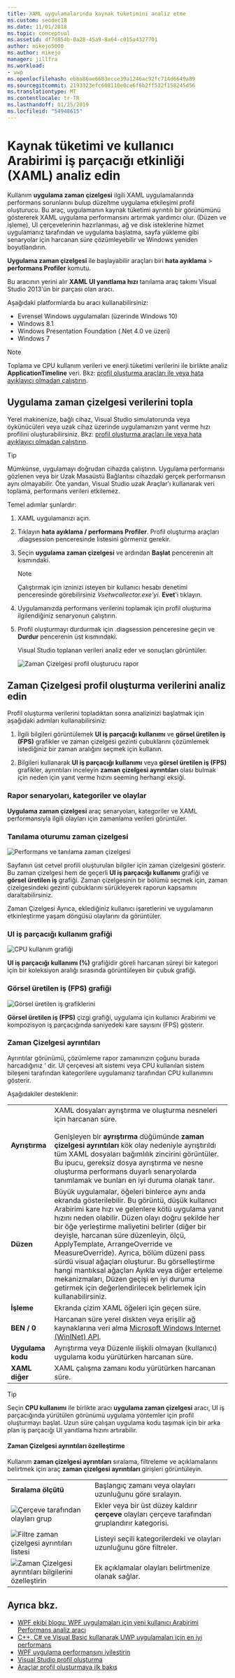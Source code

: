 ```yaml
---
title: XAML uygulamalarında kaynak tüketimini analiz etme
ms.custom: seodec18
ms.date: 11/01/2018
ms.topic: conceptual
ms.assetid: df7d854b-0a28-45a9-8a64-c015a4327701
author: mikejo5000
ms.author: mikejo
manager: jillfra
ms.workload:
- uwp
ms.openlocfilehash: ebba86ae6683ecce39a1246ac92fc714d6649a89
ms.sourcegitcommit: 2193323efc608118e0ce6f6b2ff532f158245d56
ms.translationtype: MT
ms.contentlocale: tr-TR
ms.lasthandoff: 01/25/2019
ms.locfileid: "54948615"
---
```

# <a name="analyze-resource-consumption-and-ui-thread-activity-xaml"></a>Kaynak tüketimi ve kullanıcı Arabirimi iş parçacığı etkinliği (XAML) analiz edin

Kullanım **uygulama zaman çizelgesi** ilgili XAML uygulamalarında performans sorunlarını bulup düzeltme uygulama etkileşimi profil oluşturucu. Bu araç, uygulamanın kaynak tüketimi ayrıntılı bir görünümünü göstererek XAML uygulama performansını artırmak yardımcı olur. (Düzen ve işleme), UI çerçevelerinin hazırlanması, ağ ve disk isteklerine hizmet uygulamanız tarafından ve uygulama başlatma, sayfa yükleme gibi senaryolar için harcanan süre çözümleyebilir ve Windows yeniden boyutlandırın.

**Uygulama zaman çizelgesi** ile başlayabilir araçları biri **hata ayıklama** > **performans Profiler** komutu.

Bu aracının yerini alır **XAML UI yanıtlama hızı** tanılama araç takımı Visual Studio 2013'ün bir parçası olan aracı.

Aşağıdaki platformlarda bu aracı kullanabilirsiniz:

- Evrensel Windows uygulamaları (üzerinde Windows 10)
- Windows 8.1
- Windows Presentation Foundation (.Net 4.0 ve üzeri)
- Windows 7

> [!NOTE]
> Toplama ve CPU kullanım verileri ve enerji tüketimi verilerini ile birlikte analiz **ApplicationTimeline** veri. Bkz: [profil oluşturma araçları ile veya hata ayıklayıcı olmadan çalıştırın](../profiling/running-profiling-tools-with-or-without-the-debugger.md).
  
## <a name="collect-application-timeline-data"></a>Uygulama zaman çizelgesi verilerini topla

Yerel makinenize, bağlı cihaz, Visual Studio simulatorunda veya öykünücüleri veya uzak cihaz üzerinde uygulamanızın yanıt verme hızı profilini oluşturabilirsiniz. Bkz: [profil oluşturma araçları ile veya hata ayıklayıcı olmadan çalıştırın](../profiling/running-profiling-tools-with-or-without-the-debugger.md).

> [!TIP]
> Mümkünse, uygulamayı doğrudan cihazda çalıştırın. Uygulama performansı gözlenen veya bir Uzak Masaüstü Bağlantısı cihazdaki gerçek performansın aynı olmayabilir. Öte yandan, Visual Studio uzak Araçlar'ı kullanarak veri toplama, performans verileri etkilemez.  

Temel adımlar şunlardır:  

1. XAML uygulamanızı açın.

2. Tıklayın **hata ayıklama / performans Profiler**. Profil oluşturma araçları .diagsession penceresinde listesini görmeniz gerekir.

3. Seçin **uygulama zaman çizelgesi** ve ardından **Başlat** pencerenin alt kısmındaki.

   > [!NOTE]
   > Çalıştırmak için izninizi isteyen bir kullanıcı hesabı denetimi penceresinde görebilirsiniz *Vsetwcollector.exe'yi*. **Evet**'i tıklayın.

4. Uygulamanızda performans verilerini toplamak için profil oluşturma ilgilendiğiniz senaryonun çalıştırın.

5. Profil oluşturmayı durdurmak için .diagsession penceresine geçin ve **Durdur** pencerenin üst kısmındaki.

   Visual Studio toplanan verileri analiz eder ve sonuçları görüntüler.

   ![Zaman Çizelgesi profil oluşturucu rapor](../profiling/media/timeline_base.png "TIMELINE_Base")

## <a name="analyze-timeline-profiling-data"></a>Zaman Çizelgesi profil oluşturma verilerini analiz edin

Profil oluşturma verilerini topladıktan sonra analizinizi başlatmak için aşağıdaki adımları kullanabilirsiniz:  
  
1. İlgili bilgileri görüntülemek **UI iş parçacığı kullanımı** ve **görsel üretilen iş (FPS)** grafikler ve zaman çizelgesi gezinti çubuklarını çözümlemek istediğiniz bir zaman aralığını seçmek için kullanın.  
  
2. Bilgileri kullanarak **UI iş parçacığı kullanımı** veya **görsel üretilen iş (FPS)** grafikler, ayrıntıları inceleyin **zaman çizelgesi ayrıntıları** olası bulmak için neden için yanıt verme hızını seeming herhangi eksiği.
  
### <a name="BKMK_Report_scenarios_categories_and_events"></a> Rapor senaryoları, kategoriler ve olaylar  

**Uygulama zaman çizelgesi** araç senaryoları, kategoriler ve XAML performansıyla ilgili olayları için zamanlama verileri görüntüler.  

### <a name="BKMK_Diagnostic_session_timeline"></a> Tanılama oturumu zaman çizelgesi  

![Performans ve tanılama zaman çizelgesi](../profiling/media/diaghub_timelinewithusermarks.png "DIAGHUB_TimelineWithUserMarks")  

Sayfanın üst cetvel profili oluşturulan bilgiler için zaman çizelgesini gösterir. Bu zaman çizelgesi hem de geçerli **UI iş parçacığı kullanımı** grafiği ve **görsel üretilen iş** grafiği. Zaman çizelgesinin bir bölümü seçmek için, zaman çizelgesindeki gezinti çubuklarını sürükleyerek raporun kapsamını daraltabilirsiniz.  

Zaman Çizelgesi Ayrıca, eklediğiniz kullanıcı işaretlerini ve uygulamanın etkinleştirme yaşam döngüsü olaylarını da görüntüler.  

### <a name="BKMK_UI_thread_utilization_graph"></a> UI iş parçacığı kullanım grafiği

![CPU kullanım grafiği](../profiling/media/timeline_cpuutilization.png "TIMELINE_CpuUtilization")  

**UI iş parçacığı kullanımı (%)** grafiğidir göreli harcanan süreyi bir kategori için bir koleksiyon aralığı sırasında görüntüleyen bir çubuk grafiği.  

### <a name="BKMK_Visual_throughput_FPS_graph"></a> Görsel üretilen iş (FPS) grafiği  

![Görsel üretilen iş grafiklerini](../profiling/media/timeline_visualthroughput.png "TIMELINE_VisualThroughput")  

**Görsel üretilen iş (FPS)** çizgi grafiği, uygulama için kullanıcı Arabirimi ve kompozisyon iş parçacığında saniyedeki kare sayısını (FPS) gösterir.  

### <a name="BKMK_Timeline_details_"></a> Zaman Çizelgesi ayrıntıları  

Ayrıntılar görünümü, çözümleme rapor zamanınızın çoğunu burada harcadığınız ' dir. UI çerçevesi alt sistemi veya CPU kullanılan sistem bileşeni tarafından kategorilere uygulamanız tarafından CPU kullanımını gösterir.

Aşağıdakiler desteklenir:  

|||  
|-|-|  
|**Ayrıştırma**|XAML dosyaları ayrıştırma ve oluşturma nesneleri için harcanan süre.<br /><br /> Genişleyen bir **ayrıştırma** düğümünde **zaman çizelgesi ayrıntıları** kök olay nedeniyle ayrıştırıldı tüm XAML dosyaları bağımlılık zincirini görüntüler. Bu ipucu, gereksiz dosya ayrıştırma ve nesne oluşturma performans duyarlı senaryolarda tanımlamak ve bunları en iyi duruma olanak tanır.|  
|**Düzen**|Büyük uygulamalar, öğeleri binlerce aynı anda ekranda gösterilebilir. Bu görüntü, düşük kullanıcı Arabirimi kare hızı ve gelenlere kötü uygulama yanıt hızını neden olabilir. Düzen olayı doğru şekilde her bir öğe yerleştirme maliyetini belirler (diğer bir deyişle, harcanan süre düzenleyin, ölçü, ApplyTemplate, ArrangeOverride ve MeasureOverride). Ayrıca, bölüm düzeni pass sürdü visual ağaçları oluşturur. Bu görselleştirme hangi mantıksal ağaçları Ayıkla veya diğer erteleme mekanizmaları, Düzen geçişi en iyi duruma getirmek için değerlendirilecek belirlemek için kullanabilirsiniz.|  
|**İşleme**|Ekranda çizim XAML öğeleri için geçen süre.|  
|**BEN / 0**|Harcanan süre yerel diskten veya erişilir ağ kaynaklarına veri alma [Microsoft Windows Internet (WinINet) API](/windows/desktop/WinInet/portal).|  
|**Uygulama kodu**|Ayrıştırma veya Düzenle ilişkili olmayan (kullanıcı) uygulama kodu yürütürken harcanan süre.|  
|**XAML diğer**|XAML çalışma zamanı kodu yürütürken harcanan süre.|  
  
> [!TIP]
> Seçin **CPU kullanımı** ile birlikte aracı **uygulama zaman çizelgesi** aracı, UI iş parçacığında yürütülen görünümü uygulama yöntemler için profil oluşturmayı başlat. Uzun süre çalışan uygulama kodu taşımak için bir arka plan iş parçacığı UI yanıtlama hızını artırabilir.  
  
#### <a name="BKMK_Customizing_Timeline_details_"></a> Zaman Çizelgesi ayrıntıları özelleştirme  

Kullanım **zaman çizelgesi ayrıntıları** sıralama, filtreleme ve açıklamalarını belirtmek için araç **zaman çizelgesi ayrıntıları** girişleri görüntüleyin.  
  
|||  
|-|-|  
|**Sıralama ölçütü**|Başlangıç zamanı veya olayları uzunluğunu göre sıralayın.|  
|![Çerçeve tarafından olayları grup](../profiling/media/timeline_groupbyframes.png "TIMELINE_GroupByFrames")|Ekler veya bir üst düzey kaldırır **çerçeve** olayları çerçeve tarafından gruplandırır kategorisi.|  
|![Filtre zaman çizelgesi ayrıntıları listesi](../profiling/media/timeline_filter.png "TIMELINE_Filter")|Listeyi seçili kategorilerdeki ve olayları uzunluğunu göre filtreler.|  
|![Zaman Çizelgesi ayrıntıları bilgilerini özelleştirin](../profiling/media/timeline_viewsettings.png "TIMELINE_ViewSettings")|Ek açıklamalar olayları belirtmenize olanak sağlar.|  
  
## <a name="see-also"></a>Ayrıca bkz.

- [WPF ekibi blogu: WPF uygulamaları için yeni kullanıcı Arabirimi Performans analiz aracı](https://blogs.msdn.microsoft.com/wpf/2015/01/16/new-ui-performance-analysis-tool-for-wpf-applications/)  
- [C++, C# ve Visual Basic kullanarak UWP uygulamaları için en iyi performans](/previous-versions/windows/apps/hh750313\(v\=win.10\))
- [WPF uygulama performansını iyileştirin](/dotnet/framework/wpf/advanced/optimizing-wpf-application-performance)  
- [Visual Studio profil oluşturma](../profiling/index.md)  
- [Araçlar profil oluşturmaya ilk bakış](../profiling/profiling-feature-tour.md)
